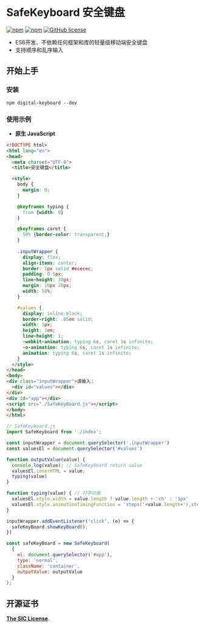 # SafeKeyboard 安全键盘

[![npm](https://img.shields.io/npm/v/digital-keyboard.svg)](https://www.npmjs.com/package/safe-keyboard)
[![npm](https://img.shields.io/npm/dt/digital-keyboard.svg)](https://www.npmjs.com/package/safe-keyboard)
[![GitHub license](https://img.shields.io/github/license/simbawus/DigitalKeyboard.svg)](https://github.com/lushuhao/SafeKeyboard/blob/master/LICENSE)

- ES6开发、不依赖任何框架和库的轻量级移动端安全键盘
- 支持顺序和乱序输入

## 开始上手

### 安装

```shell
npm digital-keyboard --dev
```

### 使用示例

- **原生 JavaScript**

```html
<!DOCTYPE html>
<html lang="en">
<head>
  <meta charset="UTF-8">
  <title>安全键盘</title>

  <style>
    body {
      margin: 0;
    }

    @keyframes typing {
      from {width: 0}
    }

    @keyframes caret {
      50% {border-color: transparent;}
    }
    
    .inputWrapper {
      display: flex;
      align-items: center;
      border: 1px solid #ececec;
      padding: 0 5px;
      line-height: 30px;
      margin: 10px 20px;
      width: 50%;
    }

    #values {
      display: inline-block;
      border-right: .05em solid;
      width: 1px;
      height: 1em;
      line-height: 1;
      -webkit-animation: typing 6s, caret 1s infinite;
      -o-animation: typing 6s, caret 1s infinite;
      animation: typing 6s, caret 1s infinite;
    }
  </style>
</head>
<body>
<div class="inputWrapper">请输入：
  <div id="values"></div>
</div>
<div id="app"></div>
<script src="./SafeKeyBoard.js"></script>
</body>
</html>
```

```javascript
// SafeKeyboard.js
import SafeKeyboard from './index';

const inputWrapper = document.querySelector('.inputWrapper')
const valuesEl = document.querySelector('#values')

function outputValue(value) {
  console.log(value); // SafeKeyboard return value
  valuesEl.innerHTML = value;
  typing(value)
}

function typing(value) { // 打字动画
  valuesEl.style.width = value.length ? value.length + 'ch' : '1px'
  valuesEl.style.animationTimingFunction = 'steps('+value.length+'),steps(1)'
}

inputWrapper.addEventListener('click', (e) => {
  safeKeyBoard.showKeyBoard();
})

const safeKeyBoard = new SafeKeyboard(
  {
    el: document.querySelector('#app'),
    type: 'normal',
    className: 'container',
    outputValue: outputValue
  }
);
```

## 开源证书

[**The SIC License**](http://opensource.org/licenses/SIC).
